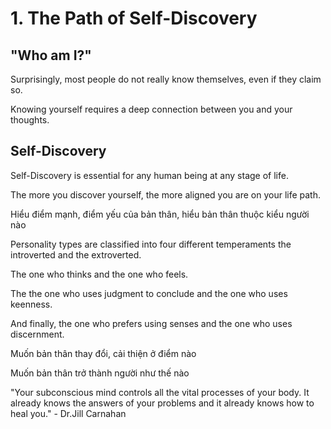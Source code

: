 # 1. The Path of Self-Discovery
## "Who am I?"

Surprisingly, most people do not really know themselves, even if they claim so.

Knowing yourself requires a deep connection between you and your thoughts.

## Self-Discovery

Self-Discovery is essential for any human being at any stage of life.

The more you discover yourself, the more aligned you are on your life path.

Hiểu điểm mạnh, điểm yếu của bản thân, hiểu bản thân thuộc kiểu người nào

Personality types are classified into four different temperaments the introverted and the extroverted.

The one who thinks and the one who feels.

The the one who uses judgment to conclude and the one who uses keenness.

And finally, the one who prefers using senses and the one who uses discernment.

Muốn bản thân thay đổi, cải thiện ở điểm nào

Muốn bản thân trở thành người như thế nào

"Your subconscious mind controls all the vital processes of your body. It already knows the answers of your problems and it already knows how to heal you." - Dr.Jill Carnahan
